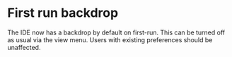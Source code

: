 # First run backdrop
The IDE now has a backdrop by default on first-run. This can be 
turned off as usual via the view menu. Users with existing preferences
should be unaffected.
